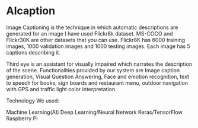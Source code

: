 # AIcaption
Image Captioning is the technique in which automatic descriptions are generated for an image
I have used Flickr8k dataset. 
MS-COCO and Flickr30K are other datasets that you can use.
Flickr8K has 6000 training images, 1000 validation images and 1000 testing images. Each image has 5 captions describing it.

Third eye is an assistant for visually impaired which narrates the description of the scene. Functionalities provided by our system are Image caption generation, Visual Question Answering, Face and emotion recognition, text to speech for books, sign boards and restaurant menu, outdoor navigation with GPS and traffic light color interpretation.

Technology We used:

Machine Learning(AI)
Deep Learning/Neural Network
Keras/TensorFlow
Raspberry Pi

